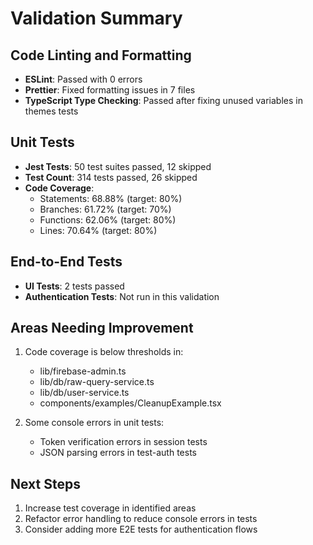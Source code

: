 # Validation Summary

## Code Linting and Formatting

- **ESLint**: Passed with 0 errors
- **Prettier**: Fixed formatting issues in 7 files
- **TypeScript Type Checking**: Passed after fixing unused variables in themes tests

## Unit Tests

- **Jest Tests**: 50 test suites passed, 12 skipped
- **Test Count**: 314 tests passed, 26 skipped
- **Code Coverage**:
  - Statements: 68.88% (target: 80%)
  - Branches: 61.72% (target: 70%)
  - Functions: 62.06% (target: 80%)
  - Lines: 70.64% (target: 80%)

## End-to-End Tests

- **UI Tests**: 2 tests passed
- **Authentication Tests**: Not run in this validation

## Areas Needing Improvement

1. Code coverage is below thresholds in:

   - lib/firebase-admin.ts
   - lib/db/raw-query-service.ts
   - lib/db/user-service.ts
   - components/examples/CleanupExample.tsx

2. Some console errors in unit tests:
   - Token verification errors in session tests
   - JSON parsing errors in test-auth tests

## Next Steps

1. Increase test coverage in identified areas
2. Refactor error handling to reduce console errors in tests
3. Consider adding more E2E tests for authentication flows
